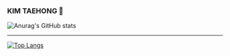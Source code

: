 ### KIM TAEHONG 👋



![Anurag's GitHub stats](https://github-readme-stats.vercel.app/api?username=HongsGit76&show_icons=true&theme=radical)

---
[![Top Langs](https://github-readme-stats.vercel.app/api/top-langs/?username=HongsGit76&layout=compact)](https://github.com/anuraghazra/github-readme-stats)
<!--
**HongsGit76/HongsGit76** is a ✨ _special_ ✨ repository because its `README.md` (this file) appears on your GitHub profile.

Here are some ideas to get you started:

- 🔭 I’m currently working on ...
- 🌱 I’m currently learning ...
- 👯 I’m looking to collaborate on ...
- 🤔 I’m looking for help with ...
- 💬 Ask me about ...
- 📫 How to reach me: ...
- 😄 Pronouns: ...
- ⚡ Fun fact: ...
-->
